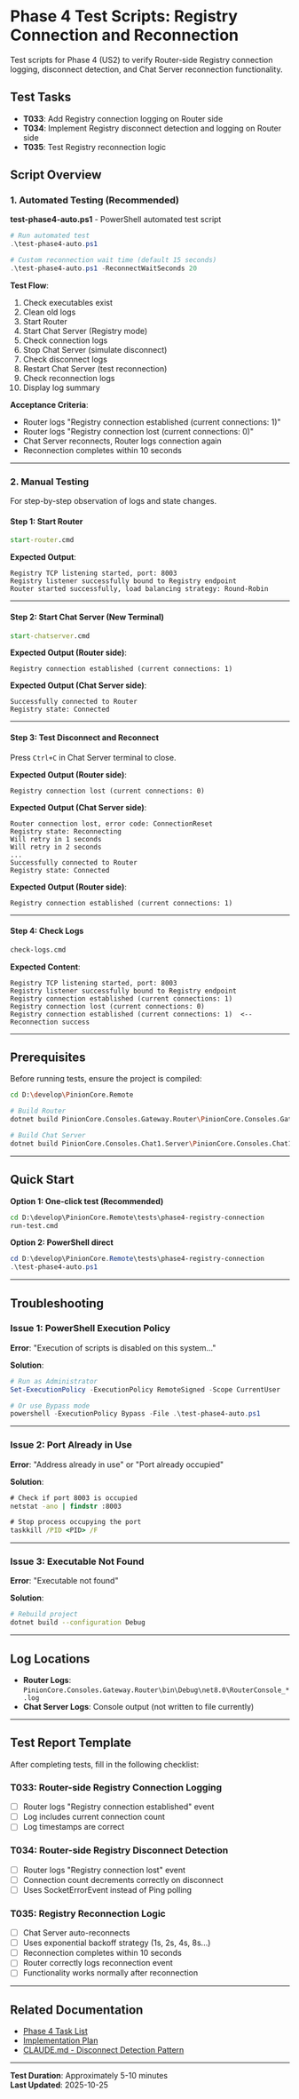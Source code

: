 # Phase 4 Test Scripts: Registry Connection and Reconnection

Test scripts for Phase 4 (US2) to verify Router-side Registry connection logging, disconnect detection, and Chat Server reconnection functionality.

## Test Tasks

- **T033**: Add Registry connection logging on Router side
- **T034**: Implement Registry disconnect detection and logging on Router side  
- **T035**: Test Registry reconnection logic

## Script Overview

### 1. Automated Testing (Recommended)

**test-phase4-auto.ps1** - PowerShell automated test script

```powershell
# Run automated test
.\test-phase4-auto.ps1

# Custom reconnection wait time (default 15 seconds)
.\test-phase4-auto.ps1 -ReconnectWaitSeconds 20
```

**Test Flow**:
1. Check executables exist
2. Clean old logs
3. Start Router
4. Start Chat Server (Registry mode)
5. Check connection logs
6. Stop Chat Server (simulate disconnect)
7. Check disconnect logs
8. Restart Chat Server (test reconnection)
9. Check reconnection logs
10. Display log summary

**Acceptance Criteria**:
- Router logs "Registry connection established (current connections: 1)"
- Router logs "Registry connection lost (current connections: 0)"
- Chat Server reconnects, Router logs connection again
- Reconnection completes within 10 seconds

---

### 2. Manual Testing

For step-by-step observation of logs and state changes.

#### Step 1: Start Router

```cmd
start-router.cmd
```

**Expected Output**:
```
Registry TCP listening started, port: 8003
Registry listener successfully bound to Registry endpoint
Router started successfully, load balancing strategy: Round-Robin
```

---

#### Step 2: Start Chat Server (New Terminal)

```cmd
start-chatserver.cmd
```

**Expected Output (Router side)**:
```
Registry connection established (current connections: 1)
```

**Expected Output (Chat Server side)**:
```
Successfully connected to Router
Registry state: Connected
```

---

#### Step 3: Test Disconnect and Reconnect

Press `Ctrl+C` in Chat Server terminal to close.

**Expected Output (Router side)**:
```
Registry connection lost (current connections: 0)
```

**Expected Output (Chat Server side)**:
```
Router connection lost, error code: ConnectionReset
Registry state: Reconnecting
Will retry in 1 seconds
Will retry in 2 seconds
...
Successfully connected to Router
Registry state: Connected
```

**Expected Output (Router side)**:
```
Registry connection established (current connections: 1)
```

---

#### Step 4: Check Logs

```cmd
check-logs.cmd
```

**Expected Content**:
```
Registry TCP listening started, port: 8003
Registry listener successfully bound to Registry endpoint
Registry connection established (current connections: 1)
Registry connection lost (current connections: 0)
Registry connection established (current connections: 1)  <-- Reconnection success
```

---

## Prerequisites

Before running tests, ensure the project is compiled:

```bash
cd D:\develop\PinionCore.Remote

# Build Router
dotnet build PinionCore.Consoles.Gateway.Router\PinionCore.Consoles.Gateway.Router.csproj

# Build Chat Server
dotnet build PinionCore.Consoles.Chat1.Server\PinionCore.Consoles.Chat1.Server.csproj
```

---

## Quick Start

**Option 1: One-click test (Recommended)**

```cmd
cd D:\develop\PinionCore.Remote\tests\phase4-registry-connection
run-test.cmd
```

**Option 2: PowerShell direct**

```powershell
cd D:\develop\PinionCore.Remote\tests\phase4-registry-connection
.\test-phase4-auto.ps1
```

---

## Troubleshooting

### Issue 1: PowerShell Execution Policy

**Error**: "Execution of scripts is disabled on this system..."

**Solution**:
```powershell
# Run as Administrator
Set-ExecutionPolicy -ExecutionPolicy RemoteSigned -Scope CurrentUser

# Or use Bypass mode
powershell -ExecutionPolicy Bypass -File .\test-phase4-auto.ps1
```

---

### Issue 2: Port Already in Use

**Error**: "Address already in use" or "Port already occupied"

**Solution**:
```cmd
# Check if port 8003 is occupied
netstat -ano | findstr :8003

# Stop process occupying the port
taskkill /PID <PID> /F
```

---

### Issue 3: Executable Not Found

**Error**: "Executable not found"

**Solution**:
```bash
# Rebuild project
dotnet build --configuration Debug
```

---

## Log Locations

- **Router Logs**: `PinionCore.Consoles.Gateway.Router\bin\Debug\net8.0\RouterConsole_*.log`
- **Chat Server Logs**: Console output (not written to file currently)

---

## Test Report Template

After completing tests, fill in the following checklist:

### T033: Router-side Registry Connection Logging
- [ ] Router logs "Registry connection established" event
- [ ] Log includes current connection count
- [ ] Log timestamps are correct

### T034: Router-side Registry Disconnect Detection
- [ ] Router logs "Registry connection lost" event  
- [ ] Connection count decrements correctly on disconnect
- [ ] Uses SocketErrorEvent instead of Ping polling

### T035: Registry Reconnection Logic
- [ ] Chat Server auto-reconnects
- [ ] Uses exponential backoff strategy (1s, 2s, 4s, 8s...)
- [ ] Reconnection completes within 10 seconds
- [ ] Router correctly logs reconnection event
- [ ] Functionality works normally after reconnection

---

## Related Documentation

- [Phase 4 Task List](../../specs/002-gateway-router-console/tasks.md)
- [Implementation Plan](../../specs/002-gateway-router-console/plan.md)
- [CLAUDE.md - Disconnect Detection Pattern](../../CLAUDE.md#7-network-disconnect-detection-pattern)

---

**Test Duration**: Approximately 5-10 minutes  
**Last Updated**: 2025-10-25
